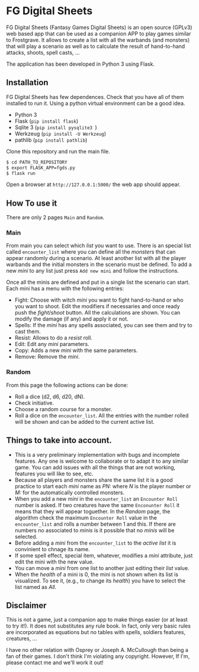 # FG Digital Sheets
FG Digital Sheets (Fantasy Games Digital Sheets) is an open source (GPLv3) web based app that can be used as a companion APP to play games similar to Frostgrave.
It allows to create a list with all the warbands (and monsters) that will play a scenario as well as to calculate the result of hand-to-hand attacks, shoots, spell casts, ...

The application has been developed in Python 3 using Flask.

## Installation
FG Digital Sheets has few dependences. Check that you have all of them installed to run it. Using a python virtual environment can be a good idea.

* Python 3
* Flask (`pip install flask`)
* Sqlite 3 (`pip install pysqlite3 `)
* Werkzeug (`pip install -U Werkzeug`)
* pathlib (`pip install pathlib`)

Clone this repository and run the main file.

```bash
$ cd PATH_TO_REPOSITORY
$ export FLASK_APP=fgds.py 
$ flask run
```

Open a browser at `http://127.0.0.1:5000/` the web app should appear.

## How To use it
There are only 2 pages `Main` and `Random`.

### Main
From main you can select which *list* you want to use. 
There is an special list called `encounter_list` where you can define all the *monsters* that can appear randomly during a scenario. At least another list with all the player warbands and the initial monsters in the scenario must be defined.
To add a new *mini* to any list just press `Add new mini` and follow the instructions.

Once all the minis are defined and put in a single list the scenario can start.
Each mini has a menu with the following entries:
* Fight: Choose with witch *mini* you want to fight hand-to-hand or who you want to shoot. Edit the modifiers if necessaries and once ready push the *fight*/*shoot* button. All the calculations are shown. You can modify the damage (if any) and apply it or not.
* Spells: If the *mini* has any spells associated, you can see them and try to cast them.
* Resist: Allows to do a *resist* roll.
* Edit: Edit any *mini* parameters.
* Copy: Adds a new *mini* with the same parameters.
* Remove: Remove the *mini*.

### Random
From this page the following actions can be done:
* Roll a dice (d2, d6, d20, dN).
* Check initiative.
* Choose a random course for a monster.
* Roll a dice on the `encounter_list`. All the entries with the number rolled will be shown and can be added to the current active list. 

## Things to take into account.

* This is a very preliminary implementation with bugs and incomplete features. Any one is welcome to collaborate or to adapt it to any similar game. You can add issues with all the things that are not working, features you will like to see, etc.
* Because all players and monsters share the same list it is a good practice to start each *mini* name as *PN:* where *N* is the player number or *M:* for the automatically controlled monsters.
* When you add a new *mini* in the `encounter_list` an `Encounter Roll` number is asked. If two creatures have the same `Enconunter Roll` it means that they will appear toguether. In the *Random* page, the algorithm check the maximum `Encounter Roll` value in the `encounter_list` and rolls a number between 1 and this. If there are numbers no associated to *minis* is it possible that no *minis* will be selected.
* Before adding a *mini* from the `encounter_list` to the *active list* it is convinient to chnage its name.
* If some spell effect, special item, whatever, modifies a *mini* attribute, just edit the mini with the new value.
* You can move a *mini* from one list to another just editing their *list* value.
* When the *health* of a mini is 0, the mini is not shown when its list is visualized. To see it, (e.g., to change its *health*) you have to select the list named as *All*.

## Disclaimer
This is not a game, just a companion app to make things easier (or at least to try it!). It does not substitutes any rule book. In fact, only very basic rules are incorporated as equations but no tables with spells, soldiers features, creatures, ...

I have no other relation with Osprey or Joseph A. McCullough than being a fan of their games. I don't think I'm violating any copyright. However, If I'm, please contact me and we'll work it out!
